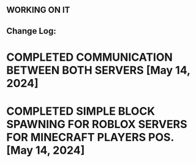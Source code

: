 
## WORKING ON IT

## Change Log:

# COMPLETED COMMUNICATION BETWEEN BOTH SERVERS [May 14, 2024]

# COMPLETED SIMPLE BLOCK SPAWNING FOR ROBLOX SERVERS FOR MINECRAFT PLAYERS POS. [May 14, 2024]
